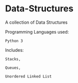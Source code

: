 # Data-Structures

A collection of Data Structures

Programming Languages used:

    Python 3
    
Includes:

    Stacks,
    
    Queues,
    
    Unordered Linked List
